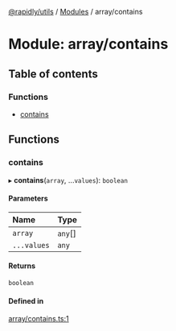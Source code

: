 [@rapidly/utils](../README.md) / [Modules](../modules.md) / array/contains

# Module: array/contains

## Table of contents

### Functions

- [contains](array_contains.md#contains)

## Functions

### contains

▸ **contains**(`array`, ...`values`): `boolean`

#### Parameters

| Name | Type |
| :------ | :------ |
| `array` | `any`[] |
| `...values` | `any` |

#### Returns

`boolean`

#### Defined in

[array/contains.ts:1](https://github.com/canguser/rapidly-utils/blob/af8066a/main/array/contains.ts#L1)
